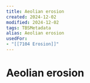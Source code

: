 ```yaml
---
title: Aeolian erosion
created: 2024-12-02
modified: 2024-12-02
tags: TBSMetadata
alias: Aeolian erosion
usedFor:
- "[[7104 Erosion]]"
---
```

# Aeolian erosion
